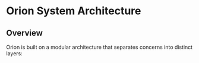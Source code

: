 # Orion System Architecture

## Overview

Orion is built on a modular architecture that separates concerns into distinct layers: 